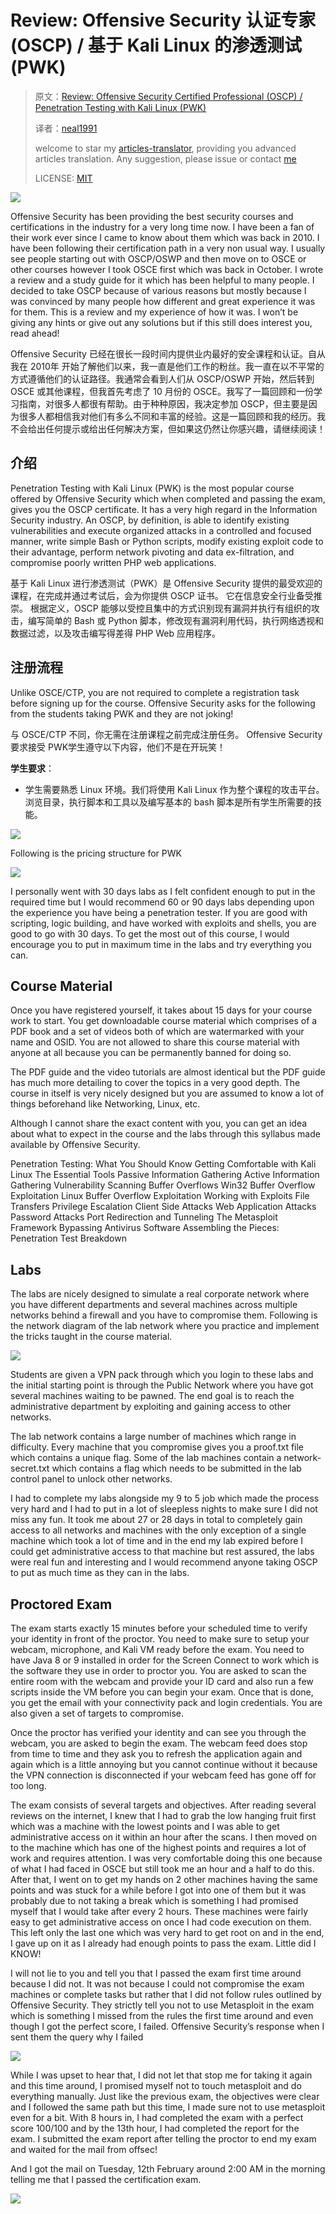 # Review: Offensive Security 认证专家 (OSCP) / 基于 Kali Linux 的渗透测试 (PWK)

>原文：[Review: Offensive Security Certified Professional (OSCP) / Penetration Testing with Kali Linux (PWK)](https://aminbohio.com/offensive-security-certified-professional-oscp-penetration-testing-with-kali-linux-pwk-review/)
>
>译者：[neal1991](https://github.com/neal1991)
>
>welcome to star my [articles-translator](https://github.com/neal1991/articles-translator/), providing you advanced articles translation. Any suggestion, please issue or contact [me](mailto:bing@stu.ecnu.edu.cn)
>
>LICENSE: [MIT](https://opensource.org/licenses/MIT)

![](https://aminbohio.com/storage/2019/02/oscp-emblem.png)

Offensive Security has been providing the best security courses and certifications in the industry for a very long time now. I have been a fan of their work ever since I came to know about them which was back in 2010. I have been following their certification path in a very non usual way. I usually see people starting out with OSCP/OSWP and then move on to OSCE or other courses however I took OSCE first which was back in October. I wrote a review and a study guide for it which has been helpful to many people. I decided to take OSCP because of various reasons but mostly because I was convinced by many people how different and great experience it was for them. This is a review and my experience of how it was. I won’t be giving any hints or give out any solutions but if this still does interest you, read ahead!

Offensive Security 已经在很长一段时间内提供业内最好的安全课程和认证。自从我在 2010年 开始了解他们以来，我一直是他们工作的粉丝。我一直在以不平常的方式遵循他们的认证路径。我通常会看到人们从 OSCP/OSWP 开始，然后转到 OSCE 或其他课程，但我首先考虑了 10 月份的 OSCE。我写了一篇回顾和一份学习指南，对很多人都很有帮助。由于种种原因，我决定参加 OSCP，但主要是因为很多人都相信我对他们有多么不同和丰富的经验。这是一篇回顾和我的经历。我不会给出任何提示或给出任何解决方案，但如果这仍然让你感兴趣，请继续阅读！

## 介绍

Penetration Testing with Kali Linux (PWK) is the most popular course offered by Offensive Security which when completed and passing the exam, gives you the OSCP certificate. It has a very high regard in the Information Security industry. An OSCP, by definition, is able to identify existing vulnerabilities and execute organized attacks in a controlled and focused manner, write simple Bash or Python scripts, modify existing exploit code to their advantage, perform network pivoting and data ex-filtration, and compromise poorly written PHP web applications.

基于 Kali Linux 进行渗透测试（PWK）是 Offensive Security 提供的最受欢迎的课程，在完成并通过考试后，会为你提供 OSCP 证书。 它在信息安全行业备受推崇。 根据定义，OSCP 能够以受控且集中的方式识别现有漏洞并执行有组织的攻击，编写简单的 Bash 或 Python 脚本，修改现有漏洞利用代码，执行网络透视和数据过滤，以及攻击编写得差得 PHP Web 应用程序。

## 注册流程

Unlike OSCE/CTP, you are not required to complete a registration task before signing up for the course. Offensive Security asks for the following from the students taking PWK and they are not joking!

与 OSCE/CTP 不同，你无需在注册课程之前完成注册任务。 Offensive Security 要求接受 PWK学生遵守以下内容，他们不是在开玩笑！

**学生要求**：

* 学生需要熟悉 Linux 环境。我们将使用 Kali Linux 作为整个课程的攻击平台。浏览目录，执行脚本和工具以及编写基本的 bash 脚本是所有学生所需要的技能。

![](https://aminbohio.com/storage/2019/02/2019-02-15T1630060500.png)

Following is the pricing structure for PWK

![](https://aminbohio.com/storage/2019/02/2019-02-15T1559160500.png)

I personally went with 30 days labs as I felt confident enough to put in the required time but I would recommend 60 or 90 days labs depending upon the experience you have being a penetration tester. If you are good with scripting, logic building, and have worked with exploits and shells, you are good to go with 30 days. To get the most out of this course, I would encourage you to put in maximum time in the labs and try everything you can.

## Course Material

Once you have registered yourself, it takes about 15 days for your course work to start. You get downloadable course material which comprises of a PDF book and a set of videos both of which are watermarked with your name and OSID. You are not allowed to share this course material with anyone at all because you can be permanently banned for doing so.

The PDF guide and the video tutorials are almost identical but the PDF guide has much more detailing to cover the topics in a very good depth. The course in itself is very nicely designed but you are assumed to know a lot of things beforehand like Networking, Linux, etc.

Although I cannot share the exact content with you, you can get an idea about what to expect in the course and the labs through this syllabus made available by Offensive Security.

Penetration Testing: What You Should Know
Getting Comfortable with Kali Linux
The Essential Tools
Passive Information Gathering
Active Information Gathering
Vulnerability Scanning
Buffer Overflows
Win32 Buffer Overflow Exploitation
Linux Buffer Overflow Exploitation
Working with Exploits
File Transfers
Privilege Escalation
Client Side Attacks
Web Application Attacks
Password Attacks
Port Redirection and Tunneling
The Metasploit Framework
Bypassing Antivirus Software
Assembling the Pieces: Penetration Test Breakdown

## Labs

The labs are nicely designed to simulate a real corporate network where you have different departments and several machines across multiple networks behind a firewall and you have to compromise them. Following is the network diagram of the lab network where you practice and implement the tricks taught in the course material.

![](https://aminbohio.com/storage/2019/02/pwk-lab-network.png)

Students are given a VPN pack through which you login to these labs and the initial starting point is through the Public Network where you have got several machines waiting to be pawned. The end goal is to reach the administrative department by exploiting and gaining access to other networks.

The lab network contains a large number of machines which range in difficulty. Every machine that you compromise gives you a proof.txt file which contains a unique flag. Some of the lab machines contain a network-secret.txt which contains a flag which needs to be submitted in the lab control panel to unlock other networks.

I had to complete my labs alongside my 9 to 5 job which made the process very hard and I had to put in a lot of sleepless nights to make sure I did not miss any fun. It took me about 27 or 28 days in total to completely gain access to all networks and machines with the only exception of a single machine which took a lot of time and in the end my lab expired before I could get administrative access to that machine but rest assured, the labs were real fun and interesting and I would recommend anyone taking OSCP to put as much time as they can in the labs.

## Proctored Exam

The exam starts exactly 15 minutes before your scheduled time to verify your identity in front of the proctor. You need to make sure to setup your webcam, microphone, and Kali VM ready before the exam. You need to have Java 8 or 9 installed in order for the Screen Connect to work which is the software they use in order to proctor you. You are asked to scan the entire room with the webcam and provide your ID card and also run a few scripts inside the VM before you can begin your exam. Once that is done, you get the email with your connectivity pack and login credentials. You are also given a set of targets to compromise.

Once the proctor has verified your identity and can see you through the webcam, you are asked to begin the exam. The webcam feed does stop from time to time and they ask you to refresh the application again and again which is a little annoying but you cannot continue without it because the VPN connection is disconnected if your webcam feed has gone off for too long.

The exam consists of several targets and objectives. After reading several reviews on the internet, I knew that I had to grab the low hanging fruit first which was a machine with the lowest points and I was able to get administrative access on it within an hour after the scans. I then moved on to the machine which has one of the highest points and requires a lot of work and requires attention. I was very comfortable doing this one because of what I had faced in OSCE but still took me an hour and a half to do this. After that, I went on to get my hands on 2 other machines having the same points and was stuck for a while before I got into one of them but it was probably due to not taking a break which is something I had promised myself that I would take after every 2 hours. These machines were fairly easy to get administrative access on once I had code execution on them. This left only the last one which was very hard to get root on and in the end, I gave up on it as I already had enough points to pass the exam. Little did I KNOW!

I will not lie to you and tell you that I passed the exam first time around because I did not. It was not because I could not compromise the exam machines or complete tasks but rather that I did not follow rules outlined by Offensive Security. They strictly tell you not to use Metasploit in the exam which is something I missed from the rules the first time around and even though I got the perfect score, I failed. Offensive Security’s response when I sent them the query why I failed

![](https://aminbohio.com/storage/2019/02/2019-02-15T1720040500.png)

While I was upset to hear that, I did not let that stop me for taking it again and this time around, I promised myself not to touch metasploit and do everything manually. Just like the previous exam, the objectives were clear and I followed the same path but this time, I made sure not to use metasploit even for a bit. With 8 hours in, I had completed the exam with a perfect score 100/100 and by the 13th hour, I had completed the report for the exam. I submitted the exam report after telling the proctor to end my exam and waited for the mail from offsec!

And I got the mail on Tuesday, 12th February around 2:00 AM in the morning telling me that I passed the certification exam.

![](https://aminbohio.com/storage/2019/02/2019-02-15T1517280500.png)
